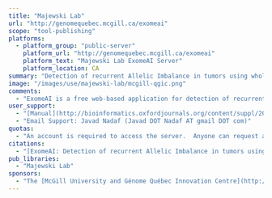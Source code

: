 ```yaml
---
title: "Majewski Lab"
url: "http://genomequebec.mcgill.ca/exomeai"
scope: "tool-publishing"
platforms:
  - platform_group: "public-server"
    platform_url: "http://genomequebec.mcgill.ca/exomeai"
    platform_text: "Majewski Lab ExomeAI Server"
    platform_location: CA
summary: "Detection of recurrent Allelic Imbalance in tumors using whole Exome sequencing data. "
image: "/images/use/majewski-lab/mcgill-qgic.png"
comments:
  - "ExomeAI is a free web-based application for detection of recurrent AI/LOH segments in Tumor samples."
user_support:
  - "[Manual](http://bioinformatics.oxfordjournals.org/content/suppl/2014/10/07/btu665.DC1/suppl_data.zip)"
  - "Email Support: Javad Nadaf (Javad DOT Nadaf AT gmail DOT com)"
quotas:
  - "An account is required to access the server.  Anyone can request an account via email: Javad DOT Nadaf AT gmail DOT com."
citations:
  - "[ExomeAI: Detection of recurrent Allelic Imbalance in tumors using whole Exome sequencing data](http://www.ncbi.nlm.nih.gov/pubmed/25297069). Nadaf J, Majewski J, Fahiminiya S. (2014). *Bioinformatics*. 2014 Oct 8."
pub_libraries:
  - "Majewski Lab"
sponsors:
  - "The [McGill University and Génome Québec Innovation Centre](http://gqinnovationcenter.com/index.aspx)"
---
```

